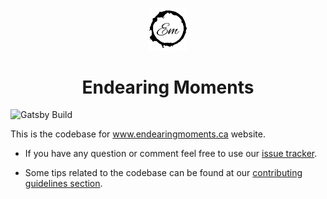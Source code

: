 <p align="center">
  <img alt="Manujaya Portfolio" src="https://github.com/OpenArchitex/manujaya-portfolio/blob/main/src/images/favicon.svg" width="60" />
</p>
<h1 align="center">
  Endearing Moments
</h1>

![Gatsby Build](https://github.com/OpenArchitex/manujaya-portfolio/workflows/Gatsby%20Build/badge.svg)

This is the codebase for www.endearingmoments.ca website.

- If you have any question or comment feel free to use our [issue tracker](https://github.com/OpenArchitex/manujaya-portfolio/issues).

- Some tips related to the codebase can be found at our [contributing guidelines section](https://github.com/OpenArchitex/manujaya-portfolio/blob/main/CONTRIBUTING.md).

